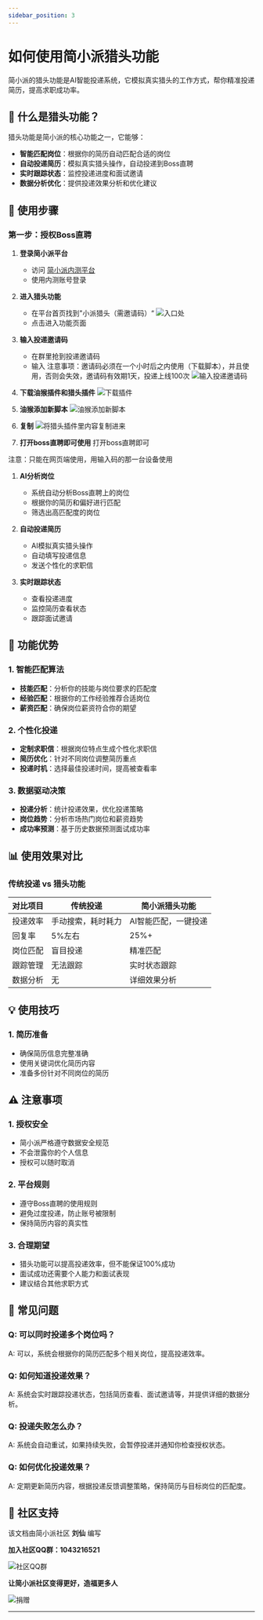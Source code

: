 ```yaml
---
sidebar_position: 3
---
```


# 如何使用简小派猎头功能

简小派的猎头功能是AI智能投递系统，它模拟真实猎头的工作方式，帮你精准投递简历，提高求职成功率。

## 🤖 什么是猎头功能？

猎头功能是简小派的核心功能之一，它能够：

- **智能匹配岗位**：根据你的简历自动匹配合适的岗位
- **自动投递简历**：模拟真实猎头操作，自动投递到Boss直聘
- **实时跟踪状态**：监控投递进度和面试邀请
- **数据分析优化**：提供投递效果分析和优化建议

## 🚀 使用步骤

### 第一步：授权Boss直聘

1. **登录简小派平台**
   - 访问 [简小派内测平台](https://jianlipai.com/)
   - 使用内测账号登录

2. **进入猎头功能**
   - 在平台首页找到"小派猎头（需邀请码）“
   ![入口处](/img/push-1.jpg)
   - 点击进入功能页面

3. **输入投递邀请码**
   - 在群里抢到投递邀请码
   - 输入
   注意事项：邀请码必须在一个小时后之内使用（下载脚本），并且使用，否则会失效，邀请码有效期1天，投递上线100次
   ![输入投递邀请码](/img/push-2.jpg)

4. **下载油猴插件和猎头插件**
    ![下载插件](/img/push-3.jpg)


5. **油猴添加新脚本**
    ![油猴添加新脚本](/img/push-4.jpg)

6. **复制**
    ![将猎头插件里内容复制进来](/img/push-5.jpg)

7. **打开boss直聘即可使用**
打开boss直聘即可

注意：只能在网页端使用，用输入码的那一台设备使用

1. **AI分析岗位**
   - 系统自动分析Boss直聘上的岗位
   - 根据你的简历和偏好进行匹配
   - 筛选出高匹配度的岗位

2. **自动投递简历**
   - AI模拟真实猎头操作
   - 自动填写投递信息
   - 发送个性化的求职信

3. **实时跟踪状态**
   - 查看投递进度
   - 监控简历查看状态
   - 跟踪面试邀请

## 🎯 功能优势

### 1. 智能匹配算法
- **技能匹配**：分析你的技能与岗位要求的匹配度
- **经验匹配**：根据你的工作经验推荐合适岗位
- **薪资匹配**：确保岗位薪资符合你的期望

### 2. 个性化投递
- **定制求职信**：根据岗位特点生成个性化求职信
- **简历优化**：针对不同岗位调整简历重点
- **投递时机**：选择最佳投递时间，提高被查看率

### 3. 数据驱动决策
- **投递分析**：统计投递效果，优化投递策略
- **岗位趋势**：分析市场热门岗位和薪资趋势
- **成功率预测**：基于历史数据预测面试成功率

## 📊 使用效果对比

### 传统投递 vs 猎头功能

| 对比项目 | 传统投递 | 简小派猎头功能 |
|---------|---------|---------------|
| 投递效率 | 手动搜索，耗时耗力 | AI智能匹配，一键投递 |
| 回复率 | 5%左右 | 25%+ |
| 岗位匹配 | 盲目投递 | 精准匹配 |
| 跟踪管理 | 无法跟踪 | 实时状态跟踪 |
| 数据分析 | 无 | 详细效果分析 |

## 💡 使用技巧

### 1. 简历准备
- 确保简历信息完整准确
- 使用关键词优化简历内容
- 准备多份针对不同岗位的简历

## ⚠️ 注意事项

### 1. 授权安全
- 简小派严格遵守数据安全规范
- 不会泄露你的个人信息
- 授权可以随时取消

### 2. 平台规则
- 遵守Boss直聘的使用规则
- 避免过度投递，防止账号被限制
- 保持简历内容的真实性

### 3. 合理期望
- 猎头功能可以提高投递效率，但不能保证100%成功
- 面试成功还需要个人能力和面试表现
- 建议结合其他求职方式

## 🔧 常见问题


### Q: 可以同时投递多个岗位吗？
A: 可以，系统会根据你的简历匹配多个相关岗位，提高投递效率。

### Q: 如何知道投递效果？
A: 系统会实时跟踪投递状态，包括简历查看、面试邀请等，并提供详细的数据分析。

### Q: 投递失败怎么办？
A: 系统会自动重试，如果持续失败，会暂停投递并通知你检查授权状态。

### Q: 如何优化投递效果？
A: 定期更新简历内容，根据投递反馈调整策略，保持简历与目标岗位的匹配度。


## 🤝 社区支持

该文档由简小派社区 **刘仙** 编写

**加入社区QQ群：1043216521**

![社区QQ群](/img/qq.jpg)

**让简小派社区变得更好，造福更多人**

![捐赠](/img/juanzeng.jpg)

---


